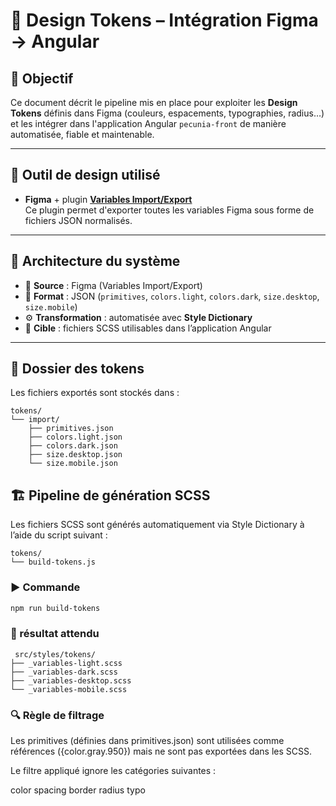 # 🎨 Design Tokens – Intégration Figma → Angular

## 📌 Objectif

Ce document décrit le pipeline mis en place pour exploiter les **Design Tokens** définis dans Figma (couleurs, espacements, typographies, radius…) et les intégrer dans l'application Angular `pecunia-front` de manière automatisée, fiable et maintenable.

---

## 🔧 Outil de design utilisé

- **Figma** + plugin **[Variables Import/Export](https://www.figma.com/community/plugin/1254848311152928301/variables-import-export)**  
Ce plugin permet d'exporter toutes les variables Figma sous forme de fichiers JSON normalisés.

---

## 🧩 Architecture du système

- 🔁 **Source** : Figma (Variables Import/Export)
- 📄 **Format** : JSON (`primitives`, `colors.light`, `colors.dark`, `size.desktop`, `size.mobile`)
- ⚙️ **Transformation** : automatisée avec **Style Dictionary**
- 🎯 **Cible** : fichiers SCSS utilisables dans l’application Angular

---

## 📁 Dossier des tokens

Les fichiers exportés sont stockés dans :

```tree
tokens/
└── import/
    ├── primitives.json
    ├── colors.light.json
    ├── colors.dark.json
    ├── size.desktop.json
    └── size.mobile.json
```
## 🏗️ Pipeline de génération SCSS

Les fichiers SCSS sont générés automatiquement via Style Dictionary à l’aide du script suivant :

```tree
tokens/
└── build-tokens.js
```

### ▶️ Commande

```bash
npm run build-tokens
```

### 🎯 résultat attendu

```tree
 src/styles/tokens/
├── _variables-light.scss
├── _variables-dark.scss
├── _variables-desktop.scss
└── _variables-mobile.scss
```

### 🔍 Règle de filtrage
Les primitives (définies dans primitives.json) sont utilisées comme références ({color.gray.950}) mais ne sont pas exportées dans les SCSS.

Le filtre appliqué ignore les catégories suivantes :

color
spacing
border radius
typo
